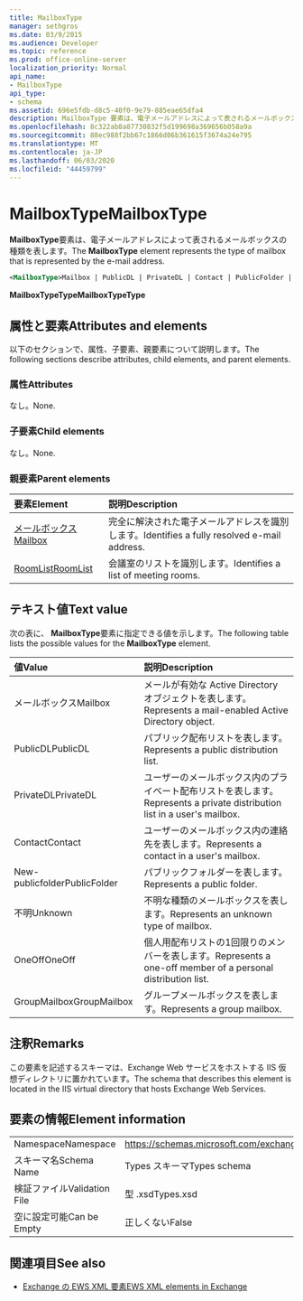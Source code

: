 ```yaml
---
title: MailboxType
manager: sethgros
ms.date: 03/9/2015
ms.audience: Developer
ms.topic: reference
ms.prod: office-online-server
localization_priority: Normal
api_name:
- MailboxType
api_type:
- schema
ms.assetid: 696e5fdb-d8c5-40f0-9e79-885eae65dfa4
description: MailboxType 要素は、電子メールアドレスによって表されるメールボックスの種類を表します。
ms.openlocfilehash: 8c322ab8a87730832f5d199698a369656b058a9a
ms.sourcegitcommit: 88ec988f2bb67c1866d06b361615f3674a24e795
ms.translationtype: MT
ms.contentlocale: ja-JP
ms.lasthandoff: 06/03/2020
ms.locfileid: "44459799"
---
```

# <a name="mailboxtype"></a><span data-ttu-id="6422c-103">MailboxType</span><span class="sxs-lookup"><span data-stu-id="6422c-103">MailboxType</span></span>

<span data-ttu-id="6422c-104">**MailboxType**要素は、電子メールアドレスによって表されるメールボックスの種類を表します。</span><span class="sxs-lookup"><span data-stu-id="6422c-104">The **MailboxType** element represents the type of mailbox that is represented by the e-mail address.</span></span> 
  
```XML
<MailboxType>Mailbox | PublicDL | PrivateDL | Contact | PublicFolder | Unknown | OneOff | GroupMailbox</MailboxType>
```

<span data-ttu-id="6422c-105">**MailboxTypeType**</span><span class="sxs-lookup"><span data-stu-id="6422c-105">**MailboxTypeType**</span></span>

## <a name="attributes-and-elements"></a><span data-ttu-id="6422c-106">属性と要素</span><span class="sxs-lookup"><span data-stu-id="6422c-106">Attributes and elements</span></span>

<span data-ttu-id="6422c-107">以下のセクションで、属性、子要素、親要素について説明します。</span><span class="sxs-lookup"><span data-stu-id="6422c-107">The following sections describe attributes, child elements, and parent elements.</span></span>
  
### <a name="attributes"></a><span data-ttu-id="6422c-108">属性</span><span class="sxs-lookup"><span data-stu-id="6422c-108">Attributes</span></span>

<span data-ttu-id="6422c-109">なし。</span><span class="sxs-lookup"><span data-stu-id="6422c-109">None.</span></span>
  
### <a name="child-elements"></a><span data-ttu-id="6422c-110">子要素</span><span class="sxs-lookup"><span data-stu-id="6422c-110">Child elements</span></span>

<span data-ttu-id="6422c-111">なし。</span><span class="sxs-lookup"><span data-stu-id="6422c-111">None.</span></span>
  
### <a name="parent-elements"></a><span data-ttu-id="6422c-112">親要素</span><span class="sxs-lookup"><span data-stu-id="6422c-112">Parent elements</span></span>

|<span data-ttu-id="6422c-113">**要素**</span><span class="sxs-lookup"><span data-stu-id="6422c-113">**Element**</span></span>|<span data-ttu-id="6422c-114">**説明**</span><span class="sxs-lookup"><span data-stu-id="6422c-114">**Description**</span></span>|
|:-----|:-----|
|[<span data-ttu-id="6422c-115">メールボックス</span><span class="sxs-lookup"><span data-stu-id="6422c-115">Mailbox</span></span>](mailbox.md) <br/> |<span data-ttu-id="6422c-116">完全に解決された電子メールアドレスを識別します。</span><span class="sxs-lookup"><span data-stu-id="6422c-116">Identifies a fully resolved e-mail address.</span></span>  <br/> |
|[<span data-ttu-id="6422c-117">RoomList</span><span class="sxs-lookup"><span data-stu-id="6422c-117">RoomList</span></span>](roomlist.md) <br/> |<span data-ttu-id="6422c-118">会議室のリストを識別します。</span><span class="sxs-lookup"><span data-stu-id="6422c-118">Identifies a list of meeting rooms.</span></span>  <br/> |
   
## <a name="text-value"></a><span data-ttu-id="6422c-119">テキスト値</span><span class="sxs-lookup"><span data-stu-id="6422c-119">Text value</span></span>

<span data-ttu-id="6422c-120">次の表に、 **MailboxType**要素に指定できる値を示します。</span><span class="sxs-lookup"><span data-stu-id="6422c-120">The following table lists the possible values for the **MailboxType** element.</span></span> 
  
|<span data-ttu-id="6422c-121">**値**</span><span class="sxs-lookup"><span data-stu-id="6422c-121">**Value**</span></span>|<span data-ttu-id="6422c-122">**説明**</span><span class="sxs-lookup"><span data-stu-id="6422c-122">**Description**</span></span>|
|:-----|:-----|
|<span data-ttu-id="6422c-123">メールボックス</span><span class="sxs-lookup"><span data-stu-id="6422c-123">Mailbox</span></span>  <br/> |<span data-ttu-id="6422c-124">メールが有効な Active Directory オブジェクトを表します。</span><span class="sxs-lookup"><span data-stu-id="6422c-124">Represents a mail-enabled Active Directory object.</span></span>  <br/> |
|<span data-ttu-id="6422c-125">PublicDL</span><span class="sxs-lookup"><span data-stu-id="6422c-125">PublicDL</span></span>  <br/> |<span data-ttu-id="6422c-126">パブリック配布リストを表します。</span><span class="sxs-lookup"><span data-stu-id="6422c-126">Represents a public distribution list.</span></span>  <br/> |
|<span data-ttu-id="6422c-127">PrivateDL</span><span class="sxs-lookup"><span data-stu-id="6422c-127">PrivateDL</span></span>  <br/> |<span data-ttu-id="6422c-128">ユーザーのメールボックス内のプライベート配布リストを表します。</span><span class="sxs-lookup"><span data-stu-id="6422c-128">Represents a private distribution list in a user's mailbox.</span></span>  <br/> |
|<span data-ttu-id="6422c-129">Contact</span><span class="sxs-lookup"><span data-stu-id="6422c-129">Contact</span></span>  <br/> |<span data-ttu-id="6422c-130">ユーザーのメールボックス内の連絡先を表します。</span><span class="sxs-lookup"><span data-stu-id="6422c-130">Represents a contact in a user's mailbox.</span></span>  <br/> |
|<span data-ttu-id="6422c-131">New-publicfolder</span><span class="sxs-lookup"><span data-stu-id="6422c-131">PublicFolder</span></span>  <br/> |<span data-ttu-id="6422c-132">パブリックフォルダーを表します。</span><span class="sxs-lookup"><span data-stu-id="6422c-132">Represents a public folder.</span></span>  <br/> |
|<span data-ttu-id="6422c-133">不明</span><span class="sxs-lookup"><span data-stu-id="6422c-133">Unknown</span></span>  <br/> |<span data-ttu-id="6422c-134">不明な種類のメールボックスを表します。</span><span class="sxs-lookup"><span data-stu-id="6422c-134">Represents an unknown type of mailbox.</span></span>  <br/> |
|<span data-ttu-id="6422c-135">OneOff</span><span class="sxs-lookup"><span data-stu-id="6422c-135">OneOff</span></span>  <br/> |<span data-ttu-id="6422c-136">個人用配布リストの1回限りのメンバーを表します。</span><span class="sxs-lookup"><span data-stu-id="6422c-136">Represents a one-off member of a personal distribution list.</span></span>  <br/> |
|<span data-ttu-id="6422c-137">GroupMailbox</span><span class="sxs-lookup"><span data-stu-id="6422c-137">GroupMailbox</span></span>  <br/> |<span data-ttu-id="6422c-138">グループメールボックスを表します。</span><span class="sxs-lookup"><span data-stu-id="6422c-138">Represents a group mailbox.</span></span>  <br/> |
   
## <a name="remarks"></a><span data-ttu-id="6422c-139">注釈</span><span class="sxs-lookup"><span data-stu-id="6422c-139">Remarks</span></span>

<span data-ttu-id="6422c-140">この要素を記述するスキーマは、Exchange Web サービスをホストする IIS 仮想ディレクトリに置かれています。</span><span class="sxs-lookup"><span data-stu-id="6422c-140">The schema that describes this element is located in the IIS virtual directory that hosts Exchange Web Services.</span></span>
  
## <a name="element-information"></a><span data-ttu-id="6422c-141">要素の情報</span><span class="sxs-lookup"><span data-stu-id="6422c-141">Element information</span></span>

|||
|:-----|:-----|
|<span data-ttu-id="6422c-142">Namespace</span><span class="sxs-lookup"><span data-stu-id="6422c-142">Namespace</span></span>  <br/> |https://schemas.microsoft.com/exchange/services/2006/types  <br/> |
|<span data-ttu-id="6422c-143">スキーマ名</span><span class="sxs-lookup"><span data-stu-id="6422c-143">Schema Name</span></span>  <br/> |<span data-ttu-id="6422c-144">Types スキーマ</span><span class="sxs-lookup"><span data-stu-id="6422c-144">Types schema</span></span>  <br/> |
|<span data-ttu-id="6422c-145">検証ファイル</span><span class="sxs-lookup"><span data-stu-id="6422c-145">Validation File</span></span>  <br/> |<span data-ttu-id="6422c-146">型 .xsd</span><span class="sxs-lookup"><span data-stu-id="6422c-146">Types.xsd</span></span>  <br/> |
|<span data-ttu-id="6422c-147">空に設定可能</span><span class="sxs-lookup"><span data-stu-id="6422c-147">Can be Empty</span></span>  <br/> |<span data-ttu-id="6422c-148">正しくない</span><span class="sxs-lookup"><span data-stu-id="6422c-148">False</span></span>  <br/> |
   
## <a name="see-also"></a><span data-ttu-id="6422c-149">関連項目</span><span class="sxs-lookup"><span data-stu-id="6422c-149">See also</span></span>

- [<span data-ttu-id="6422c-150">Exchange の EWS XML 要素</span><span class="sxs-lookup"><span data-stu-id="6422c-150">EWS XML elements in Exchange</span></span>](ews-xml-elements-in-exchange.md)

